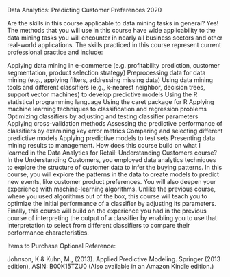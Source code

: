 Data Analytics: Predicting Customer Preferences 2020

Are the skills in this course applicable to data mining tasks in general?
Yes! The methods that you will use in this course have wide applicability to the data mining tasks you will encounter in nearly all business sectors and other real-world applications. The skills practiced in this course represent current professional practice and include:

Applying data mining in e-commerce (e.g. profitability prediction, customer segmentation, product selection strategy)
Preprocessing data for data mining (e.g., applying filters, addressing missing data)
Using data mining tools and different classifiers (e.g., k-nearest neighbor, decision trees, support vector machines) to develop predictive models
Using the R statistical programming language
Using the caret package for R
Applying machine learning techniques to classification and regression problems
Optimizing classifiers by adjusting and testing classifier parameters
Applying cross-validation methods
Assessing the predictive performance of classifiers by examining key error metrics
Comparing and selecting different predictive models
Applying predictive models to test sets
Presenting data mining results to management.
How does this course build on what I learned in the Data Analytics for Retail: Understanding Customers course?
In the Understanding Customers, you employed data analytics techniques to explore the structure of customer data to infer the buying patterns. In this course, you will explore the patterns in the data to create models to predict new events, like customer product preferences. You will also deepen your experience with machine-learning algorithms. Unlike the previous course, where you used algorithms out of the box, this course will teach you to optimize the initial performance of a classifier by adjusting its parameters. Finally, this course will build on the experience you had in the previous course of interpreting the output of a classifier by enabling you to use that interpretation to select from different classifiers to compare their performance characteristics.

Items to Purchase
Optional Reference:

Johnson, K & Kuhn, M., (2013). Applied Predictive Modeling. Springer (2013 edition), ASIN: B00K15TZU0 (Also available in an Amazon Kindle edition.)
